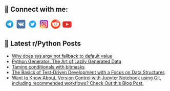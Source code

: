 ## 🔎 Connect with me:
[<img src="https://github.com/bullbesh/bullbesh/blob/main/images/Telegram.png" width="32" height="32" />](https://t.me/bullbesh)
[<img src="https://github.com/bullbesh/bullbesh/blob/main/images/VK.png" width="32" height="32" />](https://vk.com/bullbesh)
[<img src="https://github.com/bullbesh/bullbesh/blob/main/images/Twitter.png" width="32" height="32" />](https://twitter.com/bullbesh1)
[<img src="https://github.com/bullbesh/bullbesh/blob/main/images/Instagram.png" width="32" height="32" />](https://www.instagram.com/bullbesh)
[<img src="https://github.com/bullbesh/bullbesh/blob/main/images/Reddit.png" width="32" height="32" />](https://www.reddit.com/user/bullbesh)
[<img src="https://github.com/bullbesh/bullbesh/blob/main/images/YouTube.png" width="32" height="32" />](https://www.youtube.com/channel/UCtfjRs6uzgq5mfm8S06WTcg)

## 📕 Latest r/Python Posts
<!-- BLOG-POST-LIST:START -->
- [Why does sys.argv not fallback to default value](https://www.reddit.com/r/Python/comments/15e8non/why_does_sysargv_not_fallback_to_default_value/)
- [Python Generator: The Art of Lazily Generated Data](https://www.reddit.com/r/Python/comments/15e8ibk/python_generator_the_art_of_lazily_generated_data/)
- [Taming conditionals with bitmasks](https://www.reddit.com/r/Python/comments/15e8ah7/taming_conditionals_with_bitmasks/)
- [The Basics of Test-Driven Development with a Focus on Data Structures](https://www.reddit.com/r/Python/comments/15e89n8/the_basics_of_testdriven_development_with_a_focus/)
- [Want to Know About, Version Control with Jupyter Notebook using Git, including recommended workflows? Check Out this Blog Post.](https://www.reddit.com/r/Python/comments/15e7lj8/want_to_know_about_version_control_with_jupyter/)
<!-- BLOG-POST-LIST:END -->
